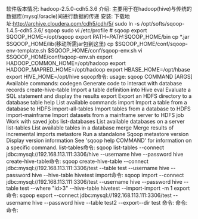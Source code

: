 软件版本情况:
	hadoop-2.5.0-cdh5.3.6
介绍:
	主要用于在hadoop(hive)与传统的数据库(mysql/oracle)间进行数据的传递
安装:
	下载地址:http://archive.cloudera.com/cdh5/cdh/5/
	sudo ln -s /opt/softs/sqoop-1.4.5-cdh5.3.6/ sqoop
	sudo vi /etc/profile
		# sqoop
		export SQOOP_HOME=/opt/sqoop
		export PATH=$PATH:$SQOOP_HOME/bin
	cp *.jar $SQOOP_HOME/lib(移动所需jar包到这里)
	cp $SQOOP_HOME/conf/sqoop-env-template.sh $SQOOP_HOME/conf/sqoop-env.sh
	vi $SQOOP_HOME/conf/sqoop-env.sh
		export HADOOP_COMMON_HOME=/opt/hadoop
		export HADOOP_MAPRED_HOME=/opt/hadoop
		export HBASE_HOME=/opt/hbase
		export HIVE_HOME=/opt/hive
sqoop命令:
	usage: sqoop COMMAND [ARGS]
	Available commands:
	codegen            Generate code to interact with database records
	create-hive-table  Import a table definition into Hive
	eval               Evaluate a SQL statement and display the results
	export             Export an HDFS directory to a database table
	help               List available commands
	import             Import a table from a database to HDFS
	import-all-tables  Import tables from a database to HDFS
	import-mainframe   Import datasets from a mainframe server to HDFS
	job                Work with saved jobs
	list-databases     List available databases on a server
	list-tables        List available tables in a database
	merge              Merge results of incremental imports
	metastore          Run a standalone Sqoop metastore
	version            Display version information
	See 'sqoop help COMMAND' for information on a specific command.
list-tables命令:
	sqoop list-tables --connect jdbc:mysql://192.168.113.111:3306/hive --username hive --password hive
create-hive-table命令:
	sqoop create-hive-table --connect jdbc:mysql://192.168.113.111:3306/test --table test --username hive --password hive --hive-table hivetest
import命令:
	sqoop import --connect jdbc:mysql://192.168.113.111:3306/test --username hive --password hive --table test --where "id>3" --hive-table hivetest --import-import -m 1
export命令:
	sqoop export --connect jdbc:mysql://192.168.113.111:3306/test --username hive --password hive --table test2 --export--dir test
命令:
命令:
命令:
	
	
	
	
	
	
	
	
	
	
	